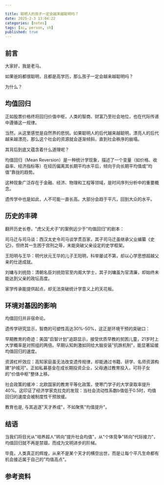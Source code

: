 ```yaml
---

title: 聪明人的孩子一定会越来越聪明吗？
date: 2025-2-3 13:04:22 
categories: [notes]
tags: [ai, person, sh]
published: true
---
```


## 前言

大家好，我是老马。

如果爸妈都很聪明，且都是高学历，那么孩子一定会越来越聪明吗？

为什么？

## 均值回归

正如股票价格终将回归价值中枢，人类的智商、财富乃至社会地位，也在代际传递中遵循这一规律。

当然，从这里感觉是自然界的悲悯。如果聪明人的后代越来越聪明，漂亮人的后代越来越漂亮，那么这个社会的资源就会逐渐倾斜，直到社会秩序的崩塌。

其背后到底又蕴含着什么道理呢？

均值回归（Mean Reversion）是一种统计学现象，描述了一个变量（如价格、收益率、经济指标等）在经历偏离其长期平均水平后，倾向于向长期平均值或“均值”靠拢的趋势。

这种现象广泛存在于金融、经济、物理和工程等领域，是时间序列分析中的重要概念。

遗传学中也是如此，人不可能一直长高。大部分会趋于平凡，回到大众的水平。

## 历史的丰碑

翻开历史长卷，"虎父无犬子"的案例远少于"均值回归"的剧本：  

司马迁与司马谈：西汉太史令司马谈学贯百家，其子司马迁虽继承父业编纂《史记》，但终其一生困于宫刑之辱，未能突破父亲设定的史学框架。  

王阳明与王华：明代状元王华的儿子王阳明，科举屡试不第，却以心学思想超越父亲的仕途成就。

刘墉与刘统勋：清朝名臣刘统勋官至内阁大学士，其子刘墉虽为官清廉，却始终未能达到父亲的政坛高度。  

家学传承能提供起点，却无法突破统计学意义上的天花板。

## 环境对基因的影响

均值回归并非宿命论。

遗传学研究显示，智商的可塑性高达30%-50%，这正是环境干预的突破口：  

早期教育的奇迹：美国"启智计划"追踪显示，接受优质早教的贫困儿童，21岁时上大学概率是对照组的两倍。早期认知刺激如同给大脑安装"抗跌机制"，能显著延缓均值回归的速度。  

资源杠杆效应：高知家庭虽无法改变遗传规律，却能通过书籍、研学、名师资源构建"护城河"。正如私募基金在成长期投资企业，父母通过教育投入，可将子女的"价值中枢"整体上移。  

社会政策的缓冲：北欧国家的教育平等化政策，使寒门学子的大学录取率提升40%。这印证了经济学家克拉克的发现：当社会流动性系数b值低于0.5时，均值回归的速度会被制度性干预放缓。

教育也是, 与其追逐"天才养成"，不如聚焦"均值提升"。

## 结语

当我们将目光从"培养超人"转向"提升社会均值"，从"个体竞争"转向"代际接力"，均值回归就不再是禁锢，而成为文明进步的阶梯。

毕竟，人类真正的辉煌，从来不是某个天才的横空出世，而是让每个平凡生命都有机会接近属于自己的"均值高点"。


## 参考资料


